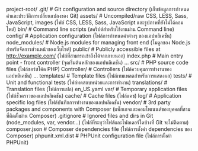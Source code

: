project-root/
  .git/            # Git configuration and source directory (เก็บข้อมูลการกำหนดค่าและประวัติการเปลี่ยนแปลงของ Git)
  assets/          # Uncompiled/raw CSS, LESS, Sass, JavaScript, images (ไฟล์ CSS, LESS, Sass, JavaScript และรูปภาพที่ยังไม่ได้คอมไพล์)
  bin/             # Command line scripts (สคริปต์สำหรับใช้งานผ่าน Command line)
  config/          # Application configuration (ไฟล์การกำหนดค่าต่างๆ ของแอปพลิเคชัน)
  node_modules/    # Node.js modules for managing front end (โมดูลของ Node.js สำหรับจัดการส่วนหน้าของเว็บไซต์)
  public/          # Publicly accessible files at http://example.com/ (ไฟล์ที่สามารถเข้าถึงได้จากภายนอก)
      index.php    # Main entry point - front controller (จุดเริ่มต้นหลักของแอปพลิเคชัน)
      ...
  src/             # PHP source code files (ไฟล์ซอร์สโค้ด PHP)
      Controller/  # Controllers (ไฟล์ควบคุมการทำงานของแอปพลิเคชัน)
      ...
  templates/       # Template files (ไฟล์เทมเพลตสำหรับการแสดงผล)
  tests/           # Unit and functional tests (ไฟล์ทดสอบหน่วยและการทำงาน)
  translations/    # Translation files (ไฟล์การแปล)
      en_US.yaml
  var/             # Temporary application files (ไฟล์ชั่วคราวของแอปพลิเคชัน)
      cache/       # Cache files (ไฟล์แคช)
      log/         # Application specific log files (ไฟล์บันทึกการทำงานของแอปพลิเคชัน)
  vendor/          # 3rd party packages and components with Composer (แพ็กเกจและคอมโพเนนต์ของบุคคลที่สามที่ติดตั้งผ่าน Composer)
  .gitignore       # Ignored files and dirs in Git (node_modules, var, vendor...) (ไฟล์ที่ระบุว่าไฟล์และโฟลเดอร์ใดบ้างที่ Git จะไม่ติดตาม)
  composer.json    # Composer dependencies file (ไฟล์การตั้งค่า dependencies ของ Composer)
  phpunit.xml.dist # PHPUnit configuration file (ไฟล์การตั้งค่า PHPUnit)
